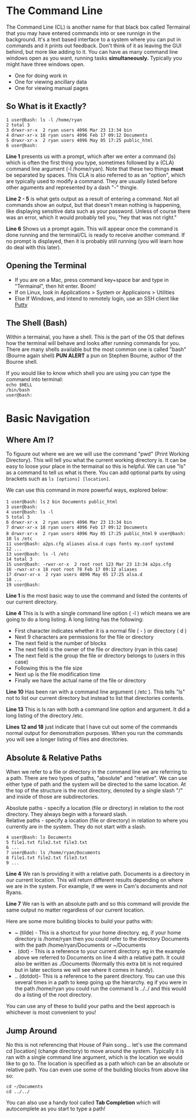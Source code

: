 # The Command Line

The Command Line (CL) is another name for that black box called Termainal that you may have entered commands into or see runnign in the background. It's a text based interface to a system where you can put in commands and it prints out feedback. Don't think of it as leaving the GUI behind, but more like adding to it. You can have as many command line windows open as you want, running tasks **simultaneously.** Typically you might have three windows open. 

- One for doing work in
- One for viewing ancillary data
- One for viewing manual pages

## So What is it Exactly?

`1 user@bash: ls -l /home/ryan`  
`2 total 3`  
`3 drwxr-xr-x  2 ryan users 4096 Mar 23 13:34 bin`  
`4 drwxr-xr-x 18 ryan users 4096 Feb 17 09:12 Documents`  
`5 drwxr-xr-x  2 ryan users 4096 May 05 17:25 public_html`  
`6 user@bash:`  

**Line 1** presents us with a prompt, which after we enter a command (ls) which is often the first thing you type, sometimes followed by a (CLA) command line argument (-l /home/ryan). Note that these two things **must** be separated by spaces. This CLA is also referred to as an "option", which are typically used to modify a command. They are usually listed before other aguments and represented by a dash "-" thingie.

**Line 2 - 5** is what gets output as a result of entering a command. Not all commands show an output, but that doesn't mean nothing is happening, like displaying sensitive data such as your password. Unless of course there was an error, which it would probably tell you, "hey that was not right."

**Line 6** Shows us a prompt again. This will appear once the command is done running and the terminal/CL is ready to receive another command. If no prompt is displayed, then it is probably still running (you will learn how do deal with this later).

## Opening the Terminal

* If you are on a Mac, press command key+space bar and type in "Termainal", then hit enter. Boom!
* If on Linux, look in Applications > System or Applicaions > Utilities
* Else If Windows, and intend to remotely login, use an SSH client like [Putty](http://www.chiark.greenend.org.uk/~sgtatham/putty/download.html)

## The Shell (Bash)

Within a termainal, you have a shell. This is the part of the OS that defines how the terminal will behave and looks after running commands for you. There are many shells available but the most common one is called "bash" (Bourne again shell) **PUN ALERT** a pun on Stephen Bourne, author of the Bourne shell. 

If you would like to know which shell you are using you can type the command into terminal:  
`echo $HELL`  
`/bin/bash`    
`user@bash:`  

# Basic Navigation

## Where Am I?

To figuure out where we are we will use the command "pwd" (Print Working Directory). This will tell you what the current working directory is. It can be easy to loose your place in the termainal so this is helpful. We can use "ls" as a command to tell us what is there. You can add optional parts by using brackets such as `ls [options] [location]`.  

We can use this command in more powerful ways, explored below:  

`1 user@bash: ls`
`2 bin Documents public_html`  
`3 user@bash:`  
`4 user@bash: ls -l`  
`5 total 3`  
`6 drwxr-xr-x  2 ryan users 4096 Mar 23 13:34 bin`  
`7 drwxr-xr-x 18 ryan users 4096 Feb 17 09:12 Documents`  
`8 drwxr-xr-x  2 ryan users 4096 May 05 17:25 public_html`
`9 user@bash:`
`10 ls /etc`  
`11 user@bash: a2ps.cfg aliases alsa.d cups fonts my.conf systemd`  
`12 ...`  
`13 user@bash: ls -l /etc`  
`14 total 3`  
`15 user@bash: -rwxr-xr-x  2 root root 123 Mar 23 13:34 a2ps.cfg`  
`16 -rwxr-xr-x 18 root root 78 Feb 17 09:12 aliases`  
`17 drwxr-xr-x  2 ryan users 4096 May 05 17:25 alsa.d`  
`18 ...`  
`19 user@bash:`  

**Line 1** is the most basic way to use the command and listed the contents of our current directory.

**Line 4** This is ls with a single command line option ( -l ) which means we are going to do a long listing. A long listing has the following:  
* First character indicates whether it is a normal file ( - ) or directory ( d )
* Next 9 characters are permissions for the file or directory
* The next field is the number of blocks 
* The next field is the owner of the file or directory (ryan in this case)
* The next field is the group the file or directory belongs to (users in this case)
* Following this is the file size
* Next up is the file modification time
* Finally we have the actual name of the file or directory

**Line 10** Has been ran with a command line argument ( /etc ). This tells "ls" not to list our current directory but instead to list that directories contents.

**Line 13** This is ls ran with both a command line option and argument. It did a long listing of the directory /etc.

**Lines 12 and 18** just indicate that I have cut out some of the commands normal output for demonstration purposes. When you run the commands you will see a longer listing of files and directories.


## Absolute & Relative Paths

When we refer to a file or directory in the command line we are referring to a path. There are two types of paths, "absolute" and "relative". We can use either type of path and the system will be directed to the same location. At the top of the structure is the root directory, denoted by a single slash "/" and inside of those are subdirectories.  

Absolute paths - specify a location (file or directory) in relation to the root directory. They always begin with a forward slash.  
Relative paths - specify a location (file or directory) in relation to where you currently are in the system. They do not start with a slash.  

`4 user@bash: ls Documents`  
`5 file1.txt file2.txt file3.txt`  
`6 ...`  
`7 user@bash: ls /home/ryan/Documents`  
`8 file1.txt file2.txt file3.txt`  
`9 ...`  

**Line 4** We ran ls providing it with a relative path. Documents is a directory in our current location. This will return different results depending on where we are in the system. For example, if we were in Cam's documents and not Ryans.  

**Line 7** We ran ls with an absolute path and so this command will provide the same output no matter regardless of our current location. 

Here are some more building blocks to build your paths with:

* ~ (tilde) - This is a shortcut for your home directory. eg, if your home directory is /home/ryan then you could refer to the directory Documents with the path /home/ryan/Documents or ~/Documents
* . (dot) - This is a reference to your current directory. eg in the example above we referred to Documents on line 4 with a relative path. It could also be written as ./Documents (Normally this extra bit is not required but in later sections we will see where it comes in handy).
* .. (dotdot)- This is a reference to the parent directory. You can use this several times in a path to keep going up the hierarchy. eg if you were in the path /home/ryan you could run the command ls ../../ and this would do a listing of the root directory.

You can use any of these to build your paths and the best approach is whichever is most convenient to you!

## Jump Around

No this is not referencing that House of Pain song... let's use the command cd [location] (change directory) to move around the system. Typically it is ran with a single command line argument, which is the location we would like to go to. The location is specified as a path which can be an absolute or relative path. You can even use some of the building blocks from above like so:

`cd ~/Documents`  
`cd ../../`  

You can also use a handy tool called **Tab Completion** which will autocomplete as you start to type a path! 











